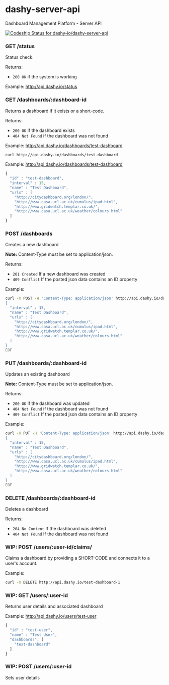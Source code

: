 dashy-server-api
================
Dashboard Management Platform - Server API

[![Codeship Status for dashy-io/dashy-server-api](https://codeship.com/projects/669bc9e0-5795-0132-c62d-2aedc25d7739/status)](https://codeship.com/projects/49856)

### GET /status

Status check.

Returns:
 - `200 OK` if the system is working

Example: http://api.dashy.io/status

### GET /dashboards/:dashboard-id

Returns a dashboard if it exists or a short-code.

Returns:
 - `200 OK` if the dashboard exists
 - `404 Not Found` if the dashboard was not found

Example: http://api.dashy.io/dashboards/test-dashboard
```bash
curl http://api.dashy.io/dashboards/test-dashboard
```

Example: http://api.dashy.io/dashboards/test-dashboard
```js
{
  "id" : "test-dashboard",
  "interval" : 15,
  "name" : "Test Dashboard",
  "urls" : [
    "http://citydashboard.org/london/",
    "http://www.casa.ucl.ac.uk/cumulus/ipad.html",
    "http://www.gridwatch.templar.co.uk/",
    "http://www.casa.ucl.ac.uk/weather/colours.html"
  ]
}
```

### POST /dashboards

Creates a new dashboard

**Note:** Content-Type must be set to application/json.

Returns:
 - `201 Created` If a new dashboard was created
 - `409 Conflict` If the posted json data contains an ID property

Example:
```bash
curl -X POST -H 'Content-Type: application/json' http://api.dashy.io/dashboards -d @- << EOF
{
  "interval" : 15,
  "name" : "Test Dashboard",
  "urls" : [
    "http://citydashboard.org/london/",
    "http://www.casa.ucl.ac.uk/cumulus/ipad.html",
    "http://www.gridwatch.templar.co.uk/",
    "http://www.casa.ucl.ac.uk/weather/colours.html"
  ]
}
EOF
```

### PUT /dashboards/:dashboard-id
Updates an existing dashboard

**Note:** Content-Type must be set to application/json.

Returns:
 - `200 OK` if the dashboard was updated
 - `404 Not Found` if the dashboard was not found
 - `409 Conflict` If the posted json data contains an ID property

Example:
```bash
curl -X PUT -H 'Content-Type: application/json' http://api.dashy.io/dashboards/test-dashboard -d @- << EOF
{
  "interval" : 15,
  "name" : "Test Dashboard",
  "urls" : [
    "http://citydashboard.org/london/",
    "http://www.casa.ucl.ac.uk/cumulus/ipad.html",
    "http://www.gridwatch.templar.co.uk/",
    "http://www.casa.ucl.ac.uk/weather/colours.html"
  ]
}
EOF
```

### DELETE /dashboards/:dashboard-id

Deletes a dashboard

Returns:
 - `204 No Content` If the dashboard was deleted
 - `404 Not Found` If the dashboard was not found

### WIP: POST /users/:user-id/claims/

Claims a dashboard by providing a SHORT-CODE and connects it to a user's account.

Example:
```bash
curl -X DELETE http://api.dashy.io/test-dashboard-1
```

### WIP: GET /users/:user-id

Returns user details and associated dashboard

Example: http://api.dashy.io/users/test-user
```js
{
  "id" : "test-user",
  "name" : "Test User",
  "dashboards": [
    "test-dashboard"
  ]
}
```

### WIP: POST /users/:user-id

Sets user details
